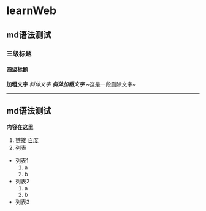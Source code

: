 # learnWeb
## md语法测试
### 三级标题
#### 四级标题
**加粗文字**
*斜体文字*
***斜体加粗文字***
~这是一段删除文字~
***
## md语法测试
**内容在这里**
1. 链接
[百度](http://baidu.com)
2. 列表
* 列表1
  1. a
  2. b
* 列表2
  1. a
  1. b
* 列表3

  
